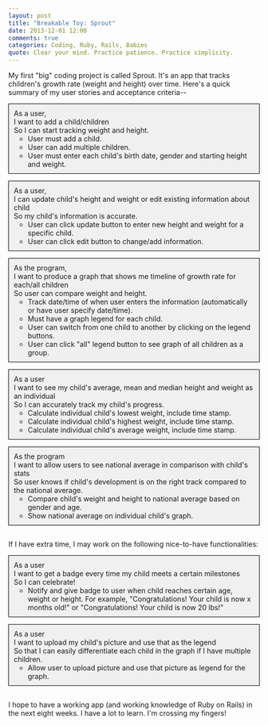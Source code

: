 ```yaml
---
layout: post
title: "Breakable Toy: Sprout"
date: 2013-12-01 12:00
comments: true
categories: Coding, Ruby, Rails, Babies
quote: Clear your mind. Practice patience. Practice simplicity.
---
```

My first "big" coding project is called Sprout. It's an app that tracks children's growth rate (weight and height) over time. Here's a quick summary of my user stories and acceptance criteria--

<div style="background-color: #f0f0f0; border: 1px solid black; padding: 10px;">
  <ul style="list-style-type: none; padding: 0; margin: 0">
    <li>As a user,</li>
    <li>I want to add a child/children</li>
    <li>So I can start tracking weight and height.</li>
  <ul style="padding: 0 0 0 2em; margin: 0">
    <li>User must add a child.</li>
    <li>User can add multiple children.</li>
    <li>User must enter each child's birth date, gender and starting height and weight.</li>
  </ul>
</div>

<div style="background-color: #f0f0f0; border: 1px solid black; padding: 10px; margin: 1em 0 0 0">
  <ul style="list-style-type: none; padding: 0; margin: 0">
  <li>As a user,</li>
  <li>I can update child's height and weight or edit existing information about child</li>
  <li>So my child's information is accurate.</li>
  <ul style="padding: 0 0 0 2em; margin: 0">
    <li>User can click update button to enter new height and weight for a specific child.</li>
    <li>User can click edit button to change/add information.</li>
  </ul>
</div>
<!-- more -->
<div style="background-color: #f0f0f0; border: 1px solid black; padding: 10px; margin: 1em 0 0 0">
  <ul style="list-style-type: none; padding: 0; margin: 0">
  <li>As the program,</li>
  <li>I want to produce a graph that shows me timeline of growth rate for each/all children</li>
  <li>So user can compare weight and height.</li>
<ul style="padding: 0 0 0 2em; margin: 0">
    <li>Track date/time of when user enters the information (automatically or have user specify date/time).</li>
    <li>Must have a graph legend for each child.</li>
    <li>User can switch from one child to another by clicking on the legend buttons.</li>
    <li>User can click "all" legend button to see graph of all children as a group.</li>
  </ul>
</div>

<div style="background-color: #f0f0f0; border: 1px solid black; padding: 10px; margin: 1em 0 0 0">
  <ul style="list-style-type: none; padding: 0; margin: 0">
  <li>As a user </li>
  <li>I want to see my child's average, mean and median height and weight as an individual</li>
  <li>So I can accurately track my child's progress.</li>
<ul style="padding: 0 0 0 2em; margin: 0">
    <li>Calculate individual child's lowest weight, include time stamp.</li>
    <li>Calculate individual child's highest weight, include time stamp.</li>
    <li>Calculate individual child's average weight, include time stamp.</li>
  </ul>
</div>

<div style="background-color: #f0f0f0; border: 1px solid black; padding: 10px; margin: 1em 0 0 0">
  <ul style="list-style-type: none; padding: 0; margin: 0">
  <li>As the program</li>
  <li>I want to allow users to see national average in comparison with child's stats</li>
  <li>So user knows if child's development is on the right track compared to the national average.</li>
<ul style="padding: 0 0 0 2em; margin: 0">
    <li>Compare child's weight and height to national average based on gender and age.</li>
    <li>Show national average on individual child's graph.</li>
  </ul>
</div>

<p style= "padding: 15px 0 0 0"> If I have extra time, I may work on the following nice-to-have functionalities:</p>

<div style="background-color: #f0f0f0; border: 1px solid black; padding: 10px; margin: 1em 0 0 0">
  <ul style="list-style-type: none; padding: 0; margin: 0">
  <li>As a user</li>
  <li>I want to get a badge every time my child meets a certain milestones</li>
  <li>So I can celebrate!</li>
<ul style="padding: 0 0 0 2em; margin: 0">
    <li>Notify and give badge to user when child reaches certain age, weight or height. For example, "Congratulations! Your child is now  x months old!" or "Congratulations! Your child is now 20 lbs!"</li>
  </ul>
</div>

<div style="background-color: #f0f0f0; border: 1px solid black; padding: 10px; margin: 1em 0 0 0">
  <ul style="list-style-type: none; padding: 0; margin: 0">
  <li>As a user</li>
  <li>I want to upload my child's picture and use that as the legend</li>
  <li>So that I can easily differentiate each child in the graph if I have multiple children.</li>
<ul style="padding: 0 0 0 2em; margin: 0">
    <li>Allow user to upload picture and use that picture as legend for the graph.</li>
  </ul>
</div>

<p style= "padding: 15px 0 0 0">I hope to have a working app (and working knowledge of Ruby on Rails) in the next eight weeks. I have a lot to learn. I'm crossing my fingers!</p>

